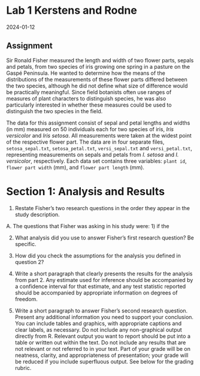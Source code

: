 Lab 1 Kerstens and Rodne
================
2024-01-12

## Assignment

Sir Ronald Fisher measured the length and width of two flower parts,
sepals and petals, from two species of iris growing one spring in a
pasture on the Gaspé Peninsula. He wanted to determine how the means of
the distributions of the measurements of these flower parts differed
between the two species, although he did not define what size of
difference would be practically meaningful. Since field botanists often
use ranges of measures of plant characters to distinguish species, he
was also particularly interested in whether these measures could be used
to distinguish the two species in the field.

The data for this assignment consist of sepal and petal lengths and
widths (in mm) measured on 50 individuals each for two species of iris,
*Iris versicolor* and *Iris setosa*. All measurements were taken at the
widest point of the respective flower part. The data are in four
separate files, `setosa_sepal.txt`, `setosa_petal.txt`,
`versi_sepal.txt` and `versi_petal.txt`, representing measurements on
sepals and petals from *I. setosa* and *I. versicolor*, respectively.
Each data set contains three variables: `plant id`, `flower part width`
(mm), and `flower part length` (mm).

# Section 1: Analysis and Results

1.  Restate Fisher’s two research questions in the order they appear in
    the study description.

A. The questions that Fisher was asking in his study were: 1) if the

2.  What analysis did you use to answer Fisher’s first research
    question? Be specific.

3.  How did you check the assumptions for the analysis you defined in
    question 2?

4.  Write a short paragraph that clearly presents the results for the
    analysis from part 2. Any estimate used for inference should be
    accompanied by a confidence interval for that estimate, and any test
    statistic reported should be accompanied by appropriate information
    on degrees of freedom.

5.  Write a short paragraph to answer Fisher’s second research question.
    Present any additional information you need to support your
    conclusion. You can include tables and graphics, with appropriate
    captions and clear labels, as necessary. Do not include any
    non-graphical output directly from R. Relevant output you want to
    report should be put into a table or written out within the text. Do
    not include any results that are not relevant or not referred to in
    your text. Part of your grade will be on neatness, clarity, and
    appropriateness of presentation; your grade will be reduced if you
    include superfluous output. See below for the grading rubric.
